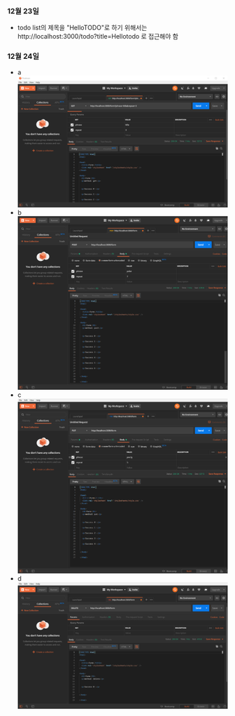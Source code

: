 ### 12월 23일
* todo list의 제목을 "HelloTODO"로 하기 위해서는 http://localhost:3000/todo?title=Hellotodo 로 접근해야 함
### 12월 24일
* a
![Alt text](/191224_ScreenShot/a.png)
* b
![Alt text](/191224_ScreenShot/b.png)
* c
![Alt text](/191224_ScreenShot/c.png)
* d
![Alt text](/191224_ScreenShot/d.png)